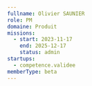 ```yaml
---
fullname: Olivier SAUNIER
role: PM
domaine: Produit
missions:
  - start: 2023-11-17
    end: 2025-12-17
    status: admin
startups:
  - competence.validee
memberType: beta
---
```


